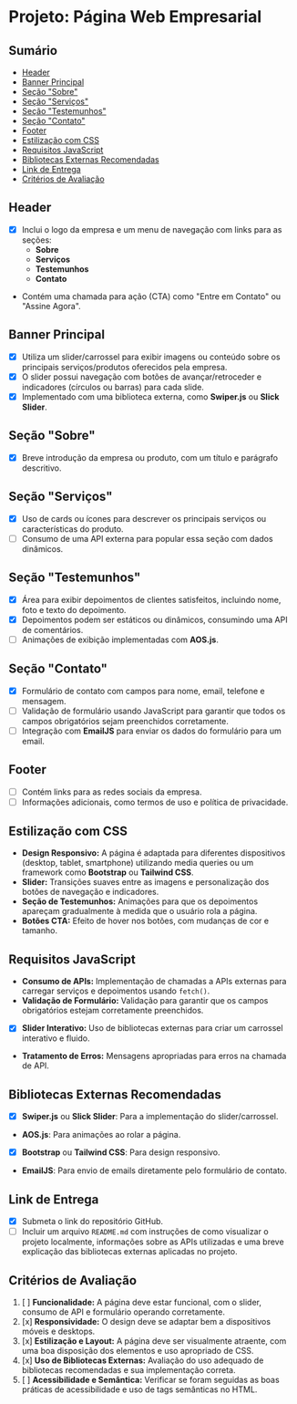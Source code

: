 # Projeto: Página Web Empresarial

## Sumário
- [Header](#header)
- [Banner Principal](#banner-principal)
- [Seção "Sobre"](#seção-sobre)
- [Seção "Serviços"](#seção-serviços)
- [Seção "Testemunhos"](#seção-testemunhos)
- [Seção "Contato"](#seção-contato)
- [Footer](#footer)
- [Estilização com CSS](#estilização-com-css)
- [Requisitos JavaScript](#requisitos-javascript)
- [Bibliotecas Externas Recomendadas](#bibliotecas-externas-recomendadas)
- [Link de Entrega](#link-de-entrega)
- [Critérios de Avaliação](#critérios-de-avaliação)

## Header
-[x] Inclui o logo da empresa e um menu de navegação com links para as seções:
  - **Sobre**
  - **Serviços**
  - **Testemunhos**
  - **Contato**
- Contém uma chamada para ação (CTA) como "Entre em Contato" ou "Assine Agora".

## Banner Principal
- [x] Utiliza um slider/carrossel para exibir imagens ou conteúdo sobre os principais serviços/produtos oferecidos pela empresa.
- [x] O slider possui navegação com botões de avançar/retroceder e indicadores (círculos ou barras) para cada slide.
- [x] Implementado com uma biblioteca externa, como **Swiper.js** ou **Slick Slider**.

## Seção "Sobre"
- [x] Breve introdução da empresa ou produto, com um título e parágrafo descritivo.

## Seção "Serviços"
- [x] Uso de cards ou ícones para descrever os principais serviços ou características do produto.
- [ ] Consumo de uma API externa para popular essa seção com dados dinâmicos.

## Seção "Testemunhos"
- [x] Área para exibir depoimentos de clientes satisfeitos, incluindo nome, foto e texto do depoimento.
- [x] Depoimentos podem ser estáticos ou dinâmicos, consumindo uma API de comentários.
- [ ] Animações de exibição implementadas com **AOS.js**.

## Seção "Contato"
- [x] Formulário de contato com campos para nome, email, telefone e mensagem.
- [ ] Validação de formulário usando JavaScript para garantir que todos os campos obrigatórios sejam preenchidos corretamente.
- [ ] Integração com **EmailJS** para enviar os dados do formulário para um email.

## Footer
- [ ] Contém links para as redes sociais da empresa.
- [ ] Informações adicionais, como termos de uso e política de privacidade.

## Estilização com CSS

- **Design Responsivo:** A página é adaptada para diferentes dispositivos (desktop, tablet, smartphone) utilizando media queries ou um framework como **Bootstrap** ou **Tailwind CSS**.
- **Slider:** Transições suaves entre as imagens e personalização dos botões de navegação e indicadores.
- **Seção de Testemunhos:** Animações para que os depoimentos apareçam gradualmente à medida que o usuário rola a página.
- **Botões CTA:** Efeito de hover nos botões, com mudanças de cor e tamanho.

## Requisitos JavaScript

- **Consumo de APIs:** Implementação de chamadas a APIs externas para carregar serviços e depoimentos usando `fetch()`.
- **Validação de Formulário:** Validação para garantir que os campos obrigatórios estejam corretamente preenchidos.
- [x] **Slider Interativo:** Uso de bibliotecas externas para criar um carrossel interativo e fluido.
- **Tratamento de Erros:** Mensagens apropriadas para erros na chamada de API.

## Bibliotecas Externas Recomendadas
- [x] **Swiper.js** ou **Slick Slider**: Para a implementação do slider/carrossel.
- **AOS.js**: Para animações ao rolar a página.
- [x] **Bootstrap** ou **Tailwind CSS**: Para design responsivo.
- **EmailJS**: Para envio de emails diretamente pelo formulário de contato.

## Link de Entrega
- [x] Submeta o link do repositório GitHub.
- [ ] Incluir um arquivo `README.md` com instruções de como visualizar o projeto localmente, informações sobre as APIs utilizadas e uma breve explicação das bibliotecas externas aplicadas no projeto.

## Critérios de Avaliação
1. [ ] **Funcionalidade:** A página deve estar funcional, com o slider, consumo de API e formulário operando corretamente.
2. [x] **Responsividade:** O design deve se adaptar bem a dispositivos móveis e desktops.
3. [x] **Estilização e Layout:** A página deve ser visualmente atraente, com uma boa disposição dos elementos e uso apropriado de CSS.
4. [x] **Uso de Bibliotecas Externas:** Avaliação do uso adequado de bibliotecas recomendadas e sua implementação correta.
5. [ ] **Acessibilidade e Semântica:** Verificar se foram seguidas as boas práticas de acessibilidade e uso de tags semânticas no HTML.
